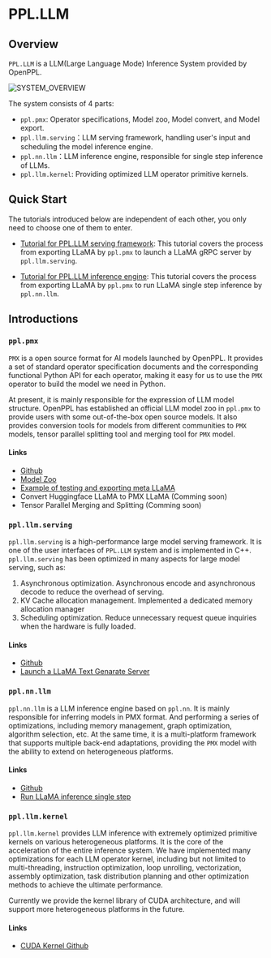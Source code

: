 # PPL.LLM

## Overview

`PPL.LLM` is a LLM(Large Language Mode) Inference System provided by OpenPPL.

![SYSTEM_OVERVIEW](system_overview.png)

The system consists of 4 parts:

- `ppl.pmx`: Operator specifications, Model zoo, Model convert, and Model export.
- `ppl.llm.serving`：LLM serving framework, handling user's input and scheduling the model inference engine.
- `ppl.nn.llm`：LLM inference engine, responsible for single step inference of LLMs.
- `ppl.llm.kernel`: Providing optimized LLM operator primitive kernels.

## Quick Start

The tutorials introduced below are independent of each other, you only need to choose one of them to enter.

- [Tutorial for PPL.LLM serving framework](https://github.com/openppl-public/ppl.llm.serving#quick-start): This tutorial covers the process from exporting LLaMA by `ppl.pmx` to launch a LLaMA gRPC server by `ppl.llm.serving`.

- [Tutorial for PPL.LLM inference engine](https://github.com/openppl-public/ppl.nn.llm#quick-start): This tutorial covers the process from exporting LLaMA by `ppl.pmx` to run LLaMA single step inference by `ppl.nn.llm`.

## Introductions

### `ppl.pmx`

`PMX` is a open source format for AI models launched by OpenPPL. It provides a set of standard operator specification documents and the corresponding functional Python API for each operator, making it easy for us to use the `PMX` operator to build the model we need in Python.

At present, it is mainly responsible for the expression of LLM model structure. OpenPPL has established an official LLM model zoo in `ppl.pmx` to provide users with some out-of-the-box open source models. It also provides conversion tools for models from different communities to `PMX` models, tensor parallel splitting tool and merging tool for `PMX` model.

#### Links

- [Github](https://github.com/openppl-public/ppl.pmx)
- [Model Zoo](https://github.com/openppl-public/ppl.pmx/tree/master/model_zoo)
- [Example of testing and exporting meta LLaMA](https://github.com/openppl-public/ppl.pmx/blob/master/model_zoo/llama/facebook/README.md)
- Convert Huggingface LLaMA to PMX LLaMA (Comming soon)
- Tensor Parallel Merging and Splitting (Comming soon)

### `ppl.llm.serving`

`ppl.llm.serving` is a high-performance large model serving framework. It is one of the user interfaces of `PPL.LLM` system and is implemented in C++. `ppl.llm.serving` has been optimized in many aspects for large model serving, such as:
1. Asynchronous optimization. Asynchronous encode and asynchronous decode to reduce the overhead of serving.
2. KV Cache allocation management. Implemented a dedicated memory allocation manager
3. Scheduling optimization. Reduce unnecessary request queue inquiries when the hardware is fully loaded.

#### Links

- [Github](https://github.com/openppl-public/ppl.llm.serving)
- [Launch a LLaMA Text Genarate Server](https://github.com/openppl-public/ppl.llm.serving#quick-start)

### `ppl.nn.llm`

`ppl.nn.llm` is a ​​LLM inference engine based on `ppl.nn`. It is mainly responsible for inferring models in PMX format. And performing a series of optimizations, including memory management, graph optimization, algorithm selection, etc. At the same time, it is a multi-platform framework that supports multiple back-end adaptations, providing the `PMX` model with the ability to extend on heterogeneous platforms.

#### Links

- [Github](https://github.com/openppl-public/ppl.nn.llm)
- [Run LLaMA inference single step](https://github.com/openppl-public/ppl.nn.llm#quick-start)

### `ppl.llm.kernel`

`ppl.llm.kernel` provides LLM inference with extremely optimized primitive kernels on various heterogeneous platforms. It is the core of the acceleration of the entire inference system. We have implemented many optimizations for each LLM operator kernel, including but not limited to multi-threading, instruction optimization, loop unrolling, vectorization, assembly optimization, task distribution planning and other optimization methods to achieve the ultimate performance.

Currently we provide the kernel library of CUDA architecture, and will support more heterogeneous platforms in the future.

#### Links

- [CUDA Kernel Github](https://github.com/openppl-public/ppl.llm.kernel.cuda)
